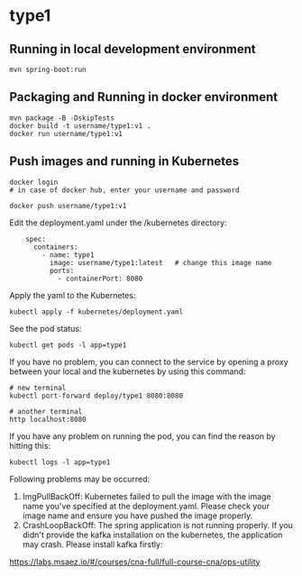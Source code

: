 # type1

## Running in local development environment

```
mvn spring-boot:run
```

## Packaging and Running in docker environment

```
mvn package -B -DskipTests
docker build -t username/type1:v1 .
docker run username/type1:v1
```

## Push images and running in Kubernetes

```
docker login 
# in case of docker hub, enter your username and password

docker push username/type1:v1
```

Edit the deployment.yaml under the /kubernetes directory:
```
    spec:
      containers:
        - name: type1
          image: username/type1:latest   # change this image name
          ports:
            - containerPort: 8080

```

Apply the yaml to the Kubernetes:
```
kubectl apply -f kubernetes/deployment.yaml
```

See the pod status:
```
kubectl get pods -l app=type1
```

If you have no problem, you can connect to the service by opening a proxy between your local and the kubernetes by using this command:
```
# new terminal
kubectl port-forward deploy/type1 8080:8080

# another terminal
http localhost:8080
```

If you have any problem on running the pod, you can find the reason by hitting this:
```
kubectl logs -l app=type1
```

Following problems may be occurred:

1. ImgPullBackOff:  Kubernetes failed to pull the image with the image name you've specified at the deployment.yaml. Please check your image name and ensure you have pushed the image properly.
1. CrashLoopBackOff: The spring application is not running properly. If you didn't provide the kafka installation on the kubernetes, the application may crash. Please install kafka firstly:

https://labs.msaez.io/#/courses/cna-full/full-course-cna/ops-utility

